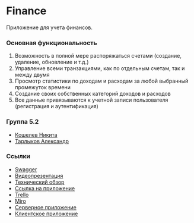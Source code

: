 # Finance
Приложение для учета финансов. 

### Основная функциональность
1. Возможность в полной мере распоряжаться счетами (создание, удаление, обновление и т.д.)
2. Управление всеми транзакциями, как по отдельным счетам, так и между двумя
3. Просмотр статистики по доходам и расходам за любой выбранный промежуток времени
4. Создание своих собственных категорий доходов и расходов
5. Все данные привязываются к учетной записи пользователя (регистрация и аутентификация)
### Группа 5.2
* [Кошелев Никита](https://github.com/KoshelevNik)
*  [Тарлыков Александр](https://github.com/AlexTarlykov)
### Ссылки
* [Swagger](https://app.swaggerhub.com/apis/N89050535317_1/Finance/1.0.0)
* [Видеопрезентация](https://drive.google.com/file/d/1cvdZOTPIeejNuHHXl_NLt-QSv_V7apTr/view?usp=share_link)
* [Технический обзор](https://drive.google.com/file/d/10-5s54YYmoRuK3VvpFZ5I0Jsn0UHWVLz/view?usp=share_link)
* [Ссылка на приложение](http://92.255.79.160:8081/login)
* [Trello](https://trello.com/invite/b/TCsvcVWy/ATTId222c7da42b4f01559f56078736ee72f5F1E3858/finance)
* [Miro](https://miro.com/app/board/uXjVPLFvFyU=/?share_link_id=103691116269)
* [Серверное приложение](https://github.com/KoshelevNik/FinanceServer)
* [Клиентское приложение](https://github.com/KoshelevNik/FinanceFrontend)
